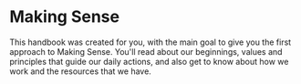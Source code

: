 # Making Sense

This handbook was created for you, with the main goal to give you the first approach to Making Sense. You'll read about our beginnings, values and principles that guide our daily actions, and also get to know about how we work and the resources that we have.

